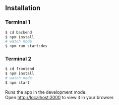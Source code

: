 ## Installation

### Terminal 1

```bash
$ cd backend
$ npm install
# watch mode
$ npm run start:dev
```

### Terminal 2

```bash
$ cd frontend
$ npm install
# watch mode
$ npm start
```

Runs the app in the development mode.\
Open [http://localhost:3000](http://localhost:3000) to view it in your browser.